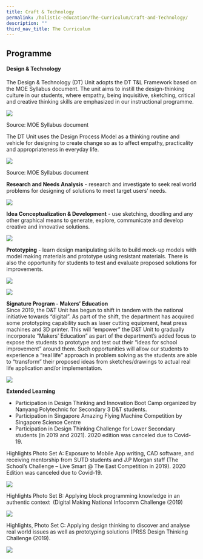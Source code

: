 ```yaml
---
title: Craft & Technology
permalink: /holistic-education/The-Curriculum/Craft-and-Technology/
description: ""
third_nav_title: The Curriculum
---
```

Programme
---------

  

#### Design & Technology 

The Design & Technology (DT) Unit adopts the DT T&L Framework based on the MOE Syllabus document. The unit aims to instill the design-thinking culture in our students, where empathy, being inquisitive, sketching, critical and creative thinking skills are emphasized in our instructional programme.  

  

![](/images/Design%20Process.png)

Source: MOE Syllabus document  

  

The DT Unit uses the Design Process Model as a thinking routine and vehicle for designing to create change so as to affect empathy, practicality and appropriateness in everyday life.  

  

  

![](/images/Research.png)

  

Source: MOE Syllabus document  

  

**Research and Needs Analysis** \- research and investigate to seek real world problems for designing of solutions to meet target users’ needs.  
  

![](/images/Area%20Survey.jpeg)
  
  

**Idea Conceptualization & Development** \- use sketching, doodling and any other graphical means to generate, explore, communicate and develop creative and innovative solutions.  

  

![](/images/ideas.jpeg)

 

**Prototyping** \- learn design manipulating skills to build mock-up models with model making materials and prototype using resistant materials. There is also the opportunity for students to test and evaluate proposed solutions for improvements.  

  

![](/images/dnt.png)
  

![](/images/Room.jpeg)


**Signature Program - Makers’ Education**  
Since 2019, the D&T Unit has begun to shift in tandem with the national initiative towards “digital”. As part of the shift, the department has acquired some prototyping capability such as laser cutting equipment, heat press machines and 3D printer. This will “empower” the D&T Unit to gradually incorporate “Makers’ Education” as part of the department’s added focus to expose the students to prototype and test out their “ideas for school improvement” around them. Such opportunities will allow our students to experience a “real life” approach in problem solving as the students are able to “transform” their proposed ideas from sketches/drawings to actual real life application and/or implementation.

![](/images/classroom.jpeg)

**Extended Learning**

*   Participation in Design Thinking and Innovation Boot Camp organized by Nanyang Polytechnic for Secondary 3 D&T students.
*   Participation in Singapore Amazing Flying Machine Competition by Singapore Science Centre
*   Participation in Design Thinking Challenge for Lower Secondary students (in 2019 and 2021). 2020 edition was canceled due to Covid-19.

Highlights Photo Set A: Exposure to Mobile App writing, CAD software, and receiving mentorship from SUTD students and J.P Morgan staff (The School’s Challenge – Live Smart @ The East Competition in 2019). 2020 Edition was canceled due to Covid-19.

  

![](/images/dnt2.png)

  
Highlights Photo Set B: Applying block programming knowledge in an authentic context  (Digital Making National Infocomm Challenge (2019) 

![](/images/dnt3.png)

Highlights, Photo Set C: Applying design thinking to discover and analyse real world issues as well as prototyping solutions (PRSS Design Thinking Challenge (2019).  

  
![](/images/dnt4.png)